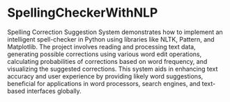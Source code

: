 # SpellingCheckerWithNLP

 Spelling Correction Suggestion System demonstrates how to implement an intelligent
spell-checker in Python using libraries like NLTK, Pattern, and Matplotlib. The project
involves reading and processing text data, generating possible corrections using various
word edit operations, calculating probabilities of corrections based on word frequency, and visualizing the suggested corrections. This system aids in enhancing text accuracy and user experience by providing likely word suggestions, beneficial for applications in word processors, search engines, and text-based interfaces globally.
